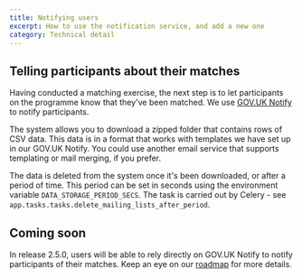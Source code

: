 ```yaml
---
title: Notifying users
excerpt: How to use the notification service, and add a new one
category: Technical detail
---
```

## Telling participants about their matches

Having conducted a matching exercise, the next step is to let participants on the programme know that they've been matched. We use [GOV.UK Notify](gov.uk/notify) to notify participants.

The system allows you
to download a zipped folder that contains rows of CSV data. This data is in a format that works with templates we have set up in our GOV.UK Notify. You could use another email service that supports templating or mail merging, if you prefer.

The data is deleted from the system once it's been downloaded, or after a period of time. This period can be set in
seconds using the environment variable `DATA_STORAGE_PERIOD_SECS`. The task is carried out by Celery - see
`app.tasks.tasks.delete_mailing_lists_after_period`.

## Coming soon

In release 2.5.0, users will be able to rely directly on GOV.UK Notify to notify participants of their matches. Keep an eye
on our [roadmap](https://github.com/users/jonodrew/projects/1) for more details.
